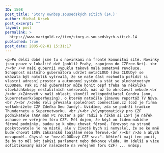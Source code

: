 ```yaml
---
ID: 1508
post_title: 'Story o&nbsp;sousedských sítích (14.)'
author: Michal Krsek
post_excerpt: ""
layout: post
permalink: >
  https://www.marigold.cz/item/story-o-sousedskych-sitich-14
published: true
post_date: 2005-02-01 15:31:17
---
```

	<p>Po delší době jsme tu s novinkami na frontě komunitní sítě. Novinky jsou pouze v lokalitě dvě (poblíž Prahy, zapojeno do CZFree.Net). <br /><br />V naší gubernii vypukla taková malá sametová revoluce. Schopnost místního gubernátora udržet metaCLOUD (dva CLOUDy) se ukázala být natolik vytrvalá, že se naše část rozhodla pořídit si vlastní adresní prostor a autonomní systém a stát se plnohotnotným CLOUDem. Pak si náš gubernátor může honit ospf třeba na několika stovkách&nbsp; nestabilních směrovačů, nás už to ohrožovat nebude.<br /><br />Zároveň v naší oblasti skončil velkopodnikatel Cendra (ano, Supernetwork/Superhosing), o kterém natočila jímavou reportáž TV N@va. <br /><br />Jeho roli převzala společnost connection.cz (což je firma velkoknížete CZF Zdeňka Deu Jandy). Uvidíme, zda se podrží tradice Thundernetu a Supernetworku. <br /><br />Symptomatický pro CZF podnikatele (AKA mám PC router a pár rádií a říkám si ISP) je nářek xchaose ve veřejném fóru CZF. Měl dojem, že když on lidem nabídne férové podmínky, budou se k němu chovat férově. Férovost na straně poskytovatele je na místě, ale v životě bych si nemyslel, že se ke mně bude chovat 100% zákazníků loajálně nebo férově.<br /><br />Jo a abych nezapoměl. Chystá se "meziCLOUDový CZF sraz". Někteří mají ten pocit, že by to měl být jakýsi parlament nebo dokonce vláda. Hm (delší a více sofistikovaný názor naleznete na veřejném fóru CZF) ... &nbsp;
</p>